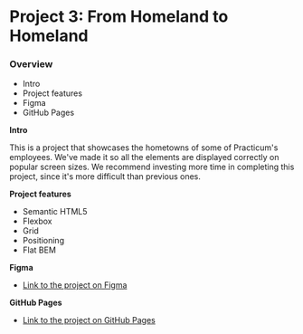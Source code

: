 # Project 3: From Homeland to Homeland

### Overview

- Intro
- Project features
- Figma
- GitHub Pages

**Intro**

This is a project that showcases the hometowns of some of Practicum's employees. We've made it so all the elements are displayed correctly on popular screen sizes. We recommend investing more time in completing this project, since it's more difficult than previous ones.

**Project features**

- Semantic HTML5
- Flexbox
- Grid
- Positioning
- Flat BEM

**Figma**

- [Link to the project on Figma](https://www.figma.com/file/1zCYcflj6BJx5VqOvXU9nb/Sprint-3-From-Homeland-to-Homeland-desktop-mobile?node-id=0%3A1)

**GitHub Pages**

- [Link to the project on GitHub Pages](https://or987.github.io/web_project_3/index.html)
